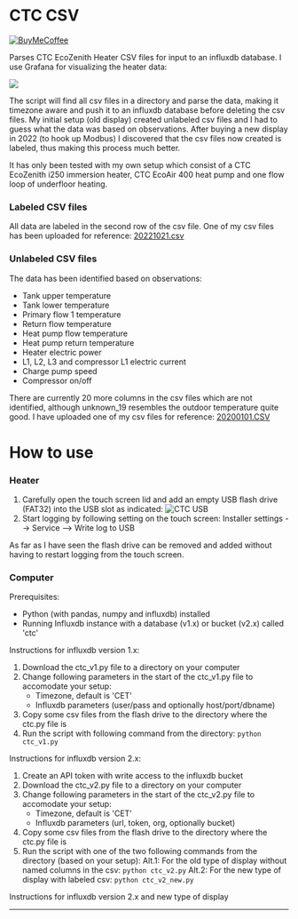 # CTC CSV

[![BuyMeCoffee][buymecoffeebadge]][buymecoffee]

Parses CTC EcoZenith Heater CSV files for input to an influxdb database. I use Grafana for visualizing the heater data:

![](./resources/ctc_grafana.gif)

The script will find all csv files in a directory and parse the data, making it timezone aware and push it to 
an influxdb database before deleting the csv files. My initial setup (old display) created unlabeled csv files and I had to guess what the data was based on observations. After buying a new display in 2022 (to hook up Modbus) I discovered that the csv files now created is labeled, thus making this process much better. 

It has only been tested with my own setup which consist of a 
CTC EcoZenith i250 immersion heater, CTC EcoAir 400 heat pump and one flow loop of underfloor heating.

### Labeled CSV files
All data are labeled in the second row of the csv file. One of my csv files has been uploaded for reference: [20221021.csv](./resources/20221021.csv)

### Unlabeled CSV files
The data has been identified based on observations:
* Tank upper temperature
* Tank lower temperature
* Primary flow 1 temperature
* Return flow temperature
* Heat pump flow temperature
* Heat pump return temperature
* Heater electric power
* L1, L2, L3 and compressor L1 electric current
* Charge pump speed
* Compressor on/off

There are currently 20 more columns in the csv files which are not identified, although unknown_19 resembles the 
outdoor temperature quite good. I have uploaded one of my csv files for reference: [20200101.CSV](./resources/20200101.CSV)

# How to use

### Heater
1. Carefully open the touch screen lid and add an empty USB flash drive (FAT32) into the USB slot as indicated:
![CTC USB](./resources/ctc_usb.jpg)
2. Start logging by following setting on the touch screen: Installer settings --> Service --> Write log to USB

As far as I have seen the flash drive can be removed and added without having to restart logging from the touch screen.

### Computer

Prerequisites:
* Python (with pandas, numpy and influxdb) installed
* Running Influxdb instance with a database (v1.x) or bucket (v2.x) called 'ctc'

Instructions for influxdb version 1.x:
1. Download the ctc_v1.py file to a directory on your computer
2. Change following parameters in the start of the ctc_v1.py file to accomodate your setup:
    * Timezone, default is 'CET'
    * Influxdb parameters (user/pass and optionally host/port/dbname)
3. Copy some csv files from the flash drive to the directory where the ctc.py file is
4. Run the script with following command from the directory: `python ctc_v1.py`

Instructions for influxdb version 2.x:
1. Create an API token with write access to the influxdb bucket 
2. Download the ctc_v2.py file to a directory on your computer
3. Change following parameters in the start of the ctc_v2.py file to accomodate your setup:
    * Timezone, default is 'CET'
    * Influxdb parameters (url, token, org, optionally bucket)
4. Copy some csv files from the flash drive to the directory where the ctc.py file is
5. Run the script with one of the two following commands from the directory (based on your setup):
    Alt.1: For the old type of display without named columns in the csv: `python ctc_v2.py`
    Alt.2: For the new type of display with labeled csv: `python ctc_v2_new.py`

Instructions for influxdb version 2.x and new type of display

***

[buymecoffee]: https://www.buymeacoffee.com/knudsvik
[buymecoffeebadge]: https://img.shields.io/badge/buy%20me%20a%20coffee-donate-yellow.svg?style=for-the-badge
